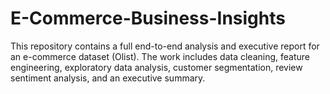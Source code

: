 # E-Commerce-Business-Insights
This repository contains a full end-to-end analysis and executive report for an e-commerce dataset (Olist). The work includes data cleaning, feature engineering, exploratory data analysis, customer segmentation, review sentiment analysis, and an executive summary.
